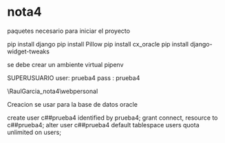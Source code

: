 # nota4

paquetes necesario para iniciar el proyecto

pip install django
pip install Pillow
pip install cx_oracle
pip install django-widget-tweaks


se debe crear un ambiente virtual pipenv

SUPERUSUARIO 
user: prueba4
pass : prueba4
 

\RaulGarcia_nota4\webpersonal

Creacion se usar para la base de datos oracle

create user c##prueba4 identified by prueba4;
grant connect, resource to c##prueba4;
alter user c##prueba4 default tablespace users quota unlimited on users;
